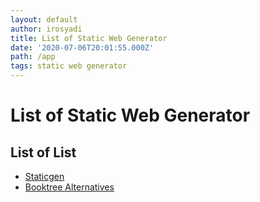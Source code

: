 ```yaml
---
layout: default
author: irosyadi
title: List of Static Web Generator
date: '2020-07-06T20:01:55.000Z'
path: /app
tags: static web generator
---
```


# List of Static Web Generator

## List of List

* [Staticgen](https://www.staticgen.com/)
* [Booktree Alternatives](http://booktree.github.io/alternatives/)

